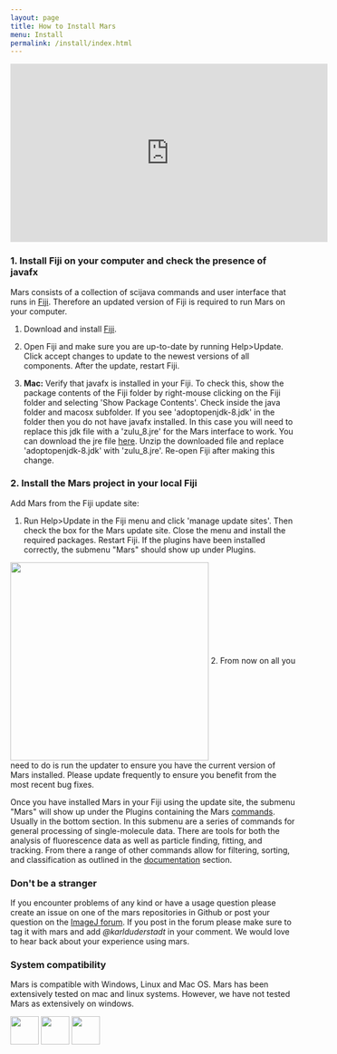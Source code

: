 ```yaml
---
layout: page
title: How to Install Mars
menu: Install
permalink: /install/index.html
---
```


<div align="center"><iframe width="560" height="315" src="https://www.youtube.com/embed/Ljzmbt1NG0w" title="YouTube video player" frameborder="0" allowfullscreen="allowfullscreen">&nbsp;</iframe></div> 

### 1. Install Fiji on your computer and check the presence of javafx
Mars consists of a collection of scijava commands and user interface that runs in [Fiji](https://imagej.net/Fiji). Therefore an updated version of Fiji is required to run Mars on your computer.

1. Download and install [Fiji](https://imagej.net/Fiji/Downloads).
2. Open Fiji and make sure you are up-to-date by running Help>Update. Click accept changes to update to the newest versions of all components. After the update, restart Fiji.


3. **Mac:** Verify that javafx is installed in your Fiji. To check this, show the package contents of the Fiji folder by right-mouse clicking on the Fiji folder and selecting 'Show Package Contents'. Check inside the java folder and macosx subfolder. If you see 'adoptopenjdk-8.jdk' in the folder then you do not have javafx installed. In this case you will need to replace this jdk file with a 'zulu_8.jre' for the Mars interface to work. You can download the jre file [here](https://github.com/duderstadt-lab/mars-tutorials/blob/bf1f8eb908ad9d29f94f5a2503a50e00f6c9ec6c/macos_jre/zulu_8.jre.zip). Unzip the downloaded file and replace 'adoptopenjdk-8.jdk' with 'zulu_8.jre'. Re-open Fiji after making this change.

### 2. Install the Mars project in your local Fiji
Add Mars from the Fiji update site:
1. Run Help>Update in the Fiji menu and click 'manage update sites'. Then check the box for the Mars update site. Close the menu and install the required packages. Restart Fiji. If the plugins have been installed correctly, the submenu "Mars" should show up under Plugins.  
<img align='center' src='{{site.baseurl}}/usage/img/img4.png' width='350' />
2. From now on all you need to do is run the updater to ensure you have the current version of Mars installed. Please update frequently to ensure you benefit from the most recent bug fixes.


Once you have installed Mars in your Fiji using the update site, the submenu "Mars" will show up under the Plugins containing the Mars [commands](../docs). Usually in the bottom section. In this submenu are a series of commands for general processing of single-molecule data. There are tools for both the analysis of fluorescence data as well as particle finding, fitting, and tracking. From there a range of other commands allow for filtering, sorting, and classification as outlined in the [documentation](../docs) section.  


### Don't be a stranger
If you encounter problems of any kind or have a usage question please create an issue on one of the mars repositories in Github or post your question on the [ImageJ forum](https://forum.image.sc/tag/mars). If you post in the forum please make sure to tag it with mars and add *@karlduderstadt* in your comment. We would love to hear back about your experience using mars.

### System compatibility
Mars is compatible with Windows, Linux and Mac OS. Mars has been extensively tested on mac and linux systems. However, we have not tested Mars as extensively on windows.

<img align='center' src='{{site.baseurl}}/usage/img/img1.png' width='50' />
<img align='center' src='{{site.baseurl}}/usage/img/img2.png' width='50' />
<img align='center' src='{{site.baseurl}}/usage/img/img3.png' width='50' />
